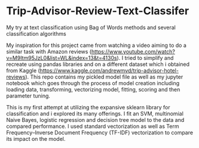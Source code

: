 # Trip-Advisor-Review-Text-Classifer
My try at text classification using Bag of Words methods and several classification algorithms
  
My inspiration for this project came from watching a video aiming to do a similar task with Amazon reviews (https://www.youtube.com/watch?v=M9Itm95JzL0&list=WL&index=13&t=4130s). I tried to simplify and recreate using pandas libraries and on a different dataset which i obtained from Kaggle (https://www.kaggle.com/andrewmvd/trip-advisor-hotel-reviews). This repo contains my pickled model file as well as my jupyter notebook which goes through the process of model creation including loading data, transforming, vectorizing model, fitting, scoring and then parameter tuning.
  
This is my first attempt at utilizing the expansive sklearn library for classification and i explored its many offerings. I fit an SVM, multinomial Naive Bayes, logistic regression and decision tree model to the data and compared performance. I used standard vectorization as well as Term Frequency–Inverse Document Frequency (TF-IDF) vectorization to compare its impact on the model.

